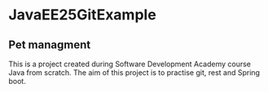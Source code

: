 # JavaEE25GitExample
## Pet managment
This is a project created during Software Development Academy course Java from scratch. 
The aim of this project is to practise git, rest and Spring boot. 

